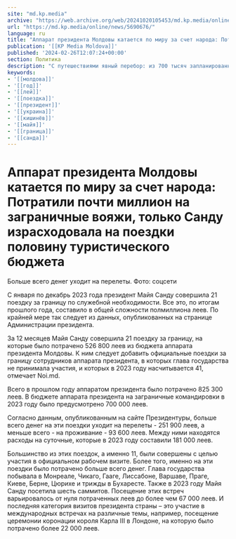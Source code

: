 ```yaml
---
site: "md.kp.media"
archive: "https://web.archive.org/web/20241020105453/md.kp.media/online/news/5690676/"
url: "https://md.kp.media/online/news/5690676/"
language: ru
title: "Аппарат президента Молдовы катается по миру за счет народа: Потратили почти миллион на заграничные вояжи, только Санду израсходовала на поездки половину туристического бюджета"
publication: '[[KP Media Moldova]]'
published: '2024-02-26T12:07:24+00:00'
section: Политика
description: "С путешествиями явный перебор: из 700 тысяч запланированных ушло 825"
keywords:
- '[[молдова]]'
- '[[год]]'
- '[[лей]]'
- '[[поездка]]'
- '[[президент]]'
- '[[украина]]'
- '[[кишинёв]]'
- '[[майя]]'
- '[[граница]]'
- '[[санда]]'
---
```


# Аппарат президента Молдовы катается по миру за счет народа: Потратили почти миллион на заграничные вояжи, только Санду израсходовала на поездки половину туристического бюджета

Больше всего денег уходит на перелеты. Фото: соцсети

С января по декабрь 2023 года президент Майя Санду совершила 21 поездку за границу по служебной необходимости. Все это, по итогам прошлого года, составило в общей сложности полмиллиона леев. По крайней мере так следует из данных, опубликованных на странице Администрации президента.

За 12 месяцев Майя Санду совершила 21 поездку за границу, на которые было потрачено 526 800 леев из бюджета аппарата президента Молдовы. К ним следует добавить официальные поездки за границу сотрудников аппарата президента, в которых глава государства не принимала участия, и которых в 2023 году насчитывается 41, отмечает Noi.md.

Всего в прошлом году аппаратом президента было потрачено 825 300 леев. В бюджете аппарата президента на заграничные командировки в 2023 году было предусмотрено 700 000 леев.

Согласно данным, опубликованным на сайте Президентуры, больше всего денег на эти поездки уходит на перелеты - 251 900 леев, а меньше всего - на проживание - 93 600 леев. Между ними находятся расходы на суточные, которые в 2023 году составили 181 000 леев.

Большинство из этих поездок, а именно 11, были совершены с целью участия в официальном рабочем визите. Более того, именно на эти поездки было потрачено больше всего денег. Глава государства побывала в Монреале, Чикаго, Гааге, Лиссабоне, Варшаве, Праге, Киеве, Берне, Цюрихе и трижды в Бухаресте. Также в 2023 году Майя Санду посетила шесть саммитов. Посещение этих встреч варьировалось от нуля потраченных леев до более чем 67 000 леев. И последняя категория визитов президента страны – это участие в международных встречах на различные темы, например, посещение церемонии коронации короля Карла III в Лондоне, на которую было потрачено более 22 000 леев.